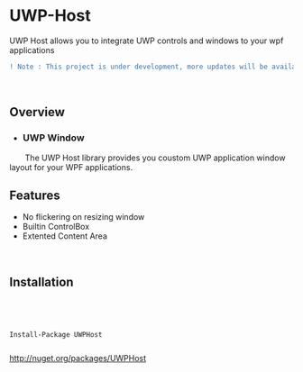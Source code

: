 # UWP-Host
UWP Host allows you to integrate UWP controls and windows to your wpf applications
```diff
! Note : This project is under development, more updates will be available soon.
```
<br>
<h2>Overview</h2>
<ul>
  <li><h3>UWP Window</h3></li>
</ul>
&nbsp;&nbsp;&nbsp;&nbsp;&nbsp;&nbsp;
The UWP Host library provides you coustom UWP application window layout for your WPF applications.
<h2>Features</h2>
<ul>
<li>No flickering on resizing window</li>
<li>Builtin ControlBox</li>
<li>Extented Content Area</li>
</ul>
<br>
<h2>Installation</h2>
<br>
<code>
  
  Install-Package UWPHost
  
</code>
<a href="">http://nuget.org/packages/UWPHost</a>
